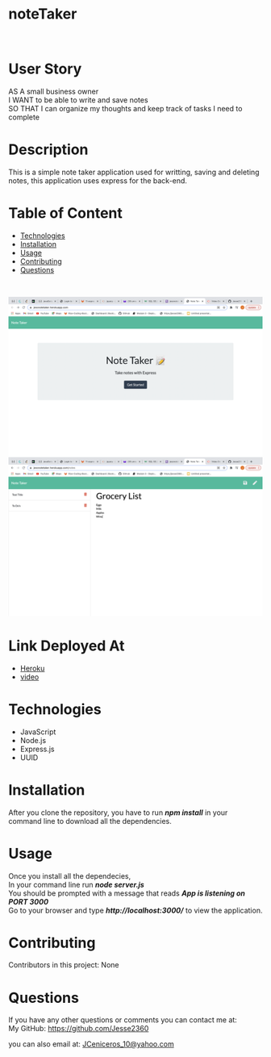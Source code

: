 # noteTaker
<br />

# User Story
AS A small business owner <br>
I WANT to be able to write and save notes <br>
SO THAT I can organize my thoughts and keep track of tasks I need to complete


# Description
 This is a simple note taker application used for writting, saving and deleting notes, this application uses express for the back-end.
<br />


# Table of Content
- [Technologies](#Technologies)
- [Installation](#Installation)
- [Usage](#Usage)
- [Contributing](#Contributing)
- [Questions](#Questions)
<br />

![photo](https://github.com/Jesse2360/noteTaker/blob/0f69732ed8896cc1ff26549a14bdba1cc9e89655/images/Screen%20Shot%202021-05-15%20at%207.22.31%20PM.png)
![photo](https://github.com/Jesse2360/noteTaker/blob/0fa68fbb9591b30abbe5932eb4f253a04dca6fe2/images/Screen%20Shot%202021-05-15%20at%207.24.31%20PM.png)

# Link Deployed At
 * [Heroku](https://jessnotetaker.herokuapp.com/)
* [video](https://drive.google.com/file/d/1gCMEE36f3oXvVZKMD-HEKQE4Fb89owGE/view)

# Technologies
* JavaScript
 * Node.js
 * Express.js
 * UUID

# Installation
 After you clone the repository, you have to run   ***npm install***   in your command line to download all the dependencies.
<br />

# Usage
 Once you install all the dependecies, <br>
 In your command line run   ***node server.js*** <br>
 You should be prompted with a message that reads   ***App is listening on PORT 3000*** <br>
 Go to your browser and type   ***http://localhost:3000/***   to view the application.
<br />

# Contributing
 Contributors in this project: None
<br />

# Questions

 If you have any other questions or comments you can contact me at:<br />
 My GitHub: https://github.com/Jesse2360

 you can also email at:
 JCeniceros_10@yahoo.com
